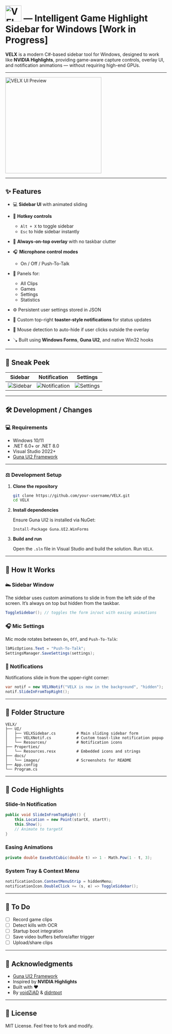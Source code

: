 # <img src="https://github.com/user-attachments/assets/abbe771b-a267-489b-9440-385d8f4b554d" alt="VELX" width="50"/> — Intelligent Game Highlight Sidebar for Windows [Work in Progress]

**VELX** is a modern C#-based sidebar tool for Windows, designed to work like **NVIDIA Highlights**, providing game-aware capture controls, overlay UI, and notification animations — without requiring high-end GPUs.

---

<img src="https://github.com/user-attachments/assets/fc53885b-62d2-4438-baee-7e34a670573a" alt="VELX UI Preview" width="300"/>

---

## ✨ Features

* 💻 **Sidebar UI** with animated sliding
* 🔐 **Hotkey controls**

  * `Alt + X` to toggle sidebar
  * `Esc` to hide sidebar instantly
* 📌 **Always-on-top overlay** with no taskbar clutter
* 🎧 **Microphone control modes**

  * On / Off / Push-To-Talk
* 📁 Panels for:

  * All Clips
  * Games
  * Settings
  * Statistics
* ⚙️ Persistent user settings stored in JSON
* 💬 Custom top-right **toaster-style notifications** for status updates
* 👅 Mouse detection to auto-hide if user clicks outside the overlay
* 🪠 Built using **Windows Forms**, **Guna UI2**, and native Win32 hooks

---

## 📸 Sneak Peek

| Sidebar                             | Notification                                  | Settings                              |
| ----------------------------------- | --------------------------------------------- | ------------------------------------- |
| ![Sidebar](https://github.com/user-attachments/assets/fc53885b-62d2-4438-baee-7e34a670573a) | ![Notification](https://github.com/user-attachments/assets/25b304dd-62bb-454e-89c6-c519bb7e6ef9) | ![Settings](https://github.com/user-attachments/assets/67d10aa2-bae7-47a2-acc4-577b27be7e6b) |

---

## 🛠️ Development / Changes

### 💻 Requirements

* Windows 10/11
* .NET 6.0+ or .NET 8.0
* Visual Studio 2022+
* [Guna UI2 Framework](https://www.nuget.org/packages/Guna.UI2.WinForms/)

---

### ⚖️ Development Setup

1. **Clone the repository**

   ```bash
   git clone https://github.com/your-username/VELX.git
   cd VELX
   ```

2. **Install dependencies**

   Ensure Guna UI2 is installed via NuGet:

   ```
   Install-Package Guna.UI2.WinForms
   ```

3. **Build and run**

   Open the `.sln` file in Visual Studio and build the solution. Run `VELX`.

---

## 🧠 How It Works

### 🖦 Sidebar Window

The sidebar uses custom animations to slide in from the left side of the screen. It’s always on top but hidden from the taskbar.

```csharp
ToggleSidebar(); // toggles the form in/out with easing animations
```

### 🎧 Mic Settings

Mic mode rotates between `On`, `Off`, and `Push-To-Talk`:

```csharp
lbMicOptions.Text = "Push-To-Talk";
SettingsManager.SaveSettings(settings);
```

### 🔔 Notifications

Notifications slide in from the upper-right corner:

```csharp
var notif = new VELXNotif("VELX is now in the background", "hidden");
notif.SlideInFromTopRight();
```

---

## 📁 Folder Structure

```
VELX/
├── UI/
│   ├── VELXSidebar.cs         # Main sliding sidebar form
│   ├── VELXNotif.cs           # Custom toast-like notification popup
│   └── Resources/             # Notification icons
├── Properties/
│   └── Resources.resx         # Embedded icons and strings
├── docs/
│   └── images/                # Screenshots for README
├── App.config
└── Program.cs
```

---

## 🧹 Code Highlights

### Slide-In Notification

```csharp
public void SlideInFromTopRight() {
    this.Location = new Point(startX, startY);
    this.Show();
    // Animate to targetX
}
```

### Easing Animations

```csharp
private double EaseOutCubic(double t) => 1 - Math.Pow(1 - t, 3);
```

### System Tray & Context Menu

```csharp
notificationIcon.ContextMenuStrip = hiddenMenu;
notificationIcon.DoubleClick += (s, e) => ToggleSidebar();
```

---

## 🚧 To Do

* [ ] Record game clips
* [ ] Detect kills with OCR
* [ ] Startup boot integration
* [ ] Save video buffers before/after trigger
* [ ] Upload/share clips

---

## 🙌 Acknowledgments

* [Guna UI2 Framework](https://www.nuget.org/packages/Guna.UI2.WinForms/)
* Inspired by **NVIDIA Highlights**
* Built with ❤
* By [voidZiAD](https://github.com/voidZiAD) & [didntpot](https://github.com/didntpot)

---

## 📄 License

MIT License. Feel free to fork and modify.
